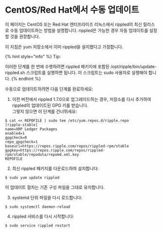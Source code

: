 # CentOS/Red Hat에서 수동 업데이트

이 페이지는 CentOS 또는 Red Hat 엔터프라이즈 리눅스에서 rippled의 최신 릴리스로 수동 업데이트하는 방법을 설명합니다. rippled은 가능한 경우 자동 업데이트를 설정할 것을 권장합니다.

이 지침은 yum 저장소에서 이미 rippled을 설치했다고 가정합니다.

{% hint style="info" %}
Tip:

이러한 단계를 한 번에 수행하려면 rippled 패키지에 포함된 /opt/ripple/bin/update-rippled.sh 스크립트를 실행하면 됩니다. 이 스크립트는 sudo 사용자로 실행해야 합니다.
{% endhint %}

수동으로 업데이트하려면 다음 단계를 완료하세요:

1. 이전 버전에서 rippled 1.7.0으로 업그레이드하는 경우, 저장소를 다시 추가하여 rippled의 업데이트된 GPG 키를 받습니다. \
   그렇지 않으면 이 단계를 건너뛰세요:

```
$ cat << REPOFILE | sudo tee /etc/yum.repos.d/ripple.repo
[ripple-stable]
name=XRP Ledger Packages
enabled=1
gpgcheck=0
repo_gpgcheck=1
baseurl=https://repos.ripple.com/repos/rippled-rpm/stable
gpgkey=https://repos.ripple.com/repos/rippled-rpm/stable/repodata/repomd.xml.key
REPOFILE
```

2. 최신 rippled 패키지를 다운로드하여 설치합니다:

```
$ sudo yum update rippled
```

이 업데이트 절차는 기존 구성 파일을 그대로 유지합니다.

3. systemd 단위 파일을 다시 로드합니다:

```
$ sudo systemctl daemon-reload
```

4. rippled 서비스를 다시 시작합니다:

```
$ sudo service rippled restart
```
